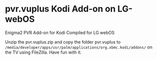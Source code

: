 # pvr.vuplus Kodi Add-on on LG-webOS

Enigma2 PVR Add-on for Kodi Compiled for LG webOS

Unzip the pvr.vuplus.zip and copy the folder pvr.vuplus to `/media/developer/apps/usr/palm/applications/org.xbmc.kodi/addons/` on the TV using FileZilla. Have fun with it.
